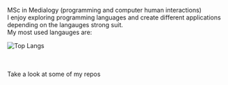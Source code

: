 
MSc in Medialogy (programming and computer human interactions)\
I enjoy exploring programming languages and create different applications depending on the langauges strong suit.
\
My most used langauges are:

![Top Langs](https://github-readme-stats-eta-eight-24.vercel.app/api/top-langs/?username=HalfdanIsaksen&layout=compact&exclude_repo=HRTFfpsVR&size_weight=0.5&count_weight=0.5&hide=Shaderlab,HLSL,C%2B%2B,Objective-C%2B%2B,GAP,Mathematica&langs_count=6)

\
\
Take a look at some of my repos
<!--
**HalfdanIsaksen/HalfdanIsaksen** is a ✨ _special_ ✨ repository because its `README.md` (this file) appears on your GitHub profile.

Here are some ideas to get you started:

- 🔭 I’m currently working on ...
- 🌱 I’m currently learning ...
- 👯 I’m looking to collaborate on ...
- 🤔 I’m looking for help with ...
- 💬 Ask me about ...
- 📫 How to reach me: ...
- 😄 Pronouns: ...
- ⚡ Fun fact: ...
-->
